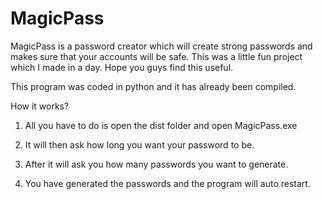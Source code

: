 # MagicPass
MagicPass is a password creator which will create strong passwords and makes sure that your accounts will be safe.
This was a little fun project which I made in a day. 
Hope you guys find this useful.

This program was coded in python and it has already been compiled.

How it works?

1. All you have to do is open the dist folder and open MagicPass.exe 

2. It will then ask how long you want your password to be.

3. After it will ask you how many passwords you want to generate. 

4. You have generated the passwords and the program will auto restart.
